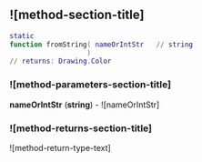 ## ![method-section-title]


```lua
static
function fromString( nameOrIntStr   // string
                   )
// returns: Drawing.Color
```


### ![method-parameters-section-title]

**nameOrIntStr** (**string**) - ![nameOrIntStr]

### ![method-returns-section-title]

![method-return-type-text]

